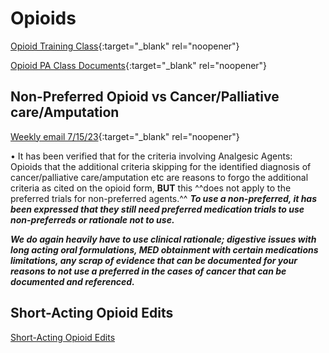 # Opioids

[Opioid Training Class](https://mygainwell-my.sharepoint.com.mcas.ms/personal/justin_collingwood_gainwelltechnologies_com/_layouts/15/stream.aspx?id=%2Fpersonal%2Fjustin%5Fcollingwood%5Fgainwelltechnologies%5Fcom%2FDocuments%2FRecordings%2FOpioids%20Class%2D20230821%5F083358%2DMeeting%20Recording%2Emp4&nav=eyJyZWZlcnJhbEluZm8iOnsicmVmZXJyYWxBcHAiOiJTdHJlYW1XZWJBcHAiLCJyZWZlcnJhbFZpZXciOiJTaGFyZURpYWxvZyIsInJlZmVycmFsQXBwUGxhdGZvcm0iOiJXZWIiLCJyZWZlcnJhbE1vZGUiOiJ2aWV3In19&nav=eyJyZWZlcnJhbEluZm8iOnsicmVmZXJyYWxBcHAiOiJTdHJlYW1XZWJBcHAiLCJyZWZlcnJhbFZpZXciOiJTaGFyZURpYWxvZyIsInJlZmVycmFsQXBwUGxhdGZvcm0iOiJXZWIiLCJyZWZlcnJhbE1vZGUiOiJ2aWV3In19&ga=1){:target="_blank" rel="noopener"}

[Opioid PA Class Documents](https://mygainwell-my.sharepoint.com/:w:/g/personal/prachi_patel_gainwelltechnologies_com/EeGSgcdziqxMkE7SGPDTv2oB9NO9GaDmP0NNLTFumYuuWQ?e=W4Xx5Q){:target="_blank" rel="noopener"}


## Non-Preferred Opioid vs Cancer/Palliative care/Amputation

[Weekly email 7/15/23](https://mygainwell-my.sharepoint.com/:w:/g/personal/christopher_nguyen_gainwelltechnologies_com/Edoz5EXv0y5CgMYp9JWPP5oBjkmbGn0Im0LHE_uJQj1UVA?e=ccNWA0){:target="_blank" rel="noopener"}

•	It has been verified that for the criteria involving Analgesic Agents: Opioids that the additional criteria skipping for the identified diagnosis of cancer/palliative care/amputation etc are reasons to forgo the additional criteria as cited on the opioid form, **BUT** this ^^does not apply to the preferred trials for non-preferred agents.^^ ***To use a non-preferred, it has been expressed that they still need preferred medication trials to use non-preferreds or rationale not to use.***


***We do again heavily have to use clinical rationale; digestive issues with long acting oral formulations, MED obtainment with certain medications limitations, any scrap of evidence that can be documented for your reasons to not use a preferred in the cases of cancer that can be documented and referenced.***

## Short-Acting Opioid Edits

[Short-Acting Opioid Edits](https://special-spoon-f542dccd.pages.github.io/Pharmacist%20Reference%20Guide/Clinical%20and%20PA%20Notes/Control%20Substances/Opioids-Short%20Acting/?h=opio)
